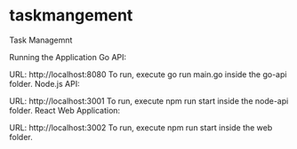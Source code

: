 # taskmangement
Task Managemnt


Running the Application
Go API:

URL: http://localhost:8080
To run, execute go run main.go inside the go-api folder.
Node.js API:

URL: http://localhost:3001
To run, execute npm run start inside the node-api folder.
React Web Application:

URL: http://localhost:3002
To run, execute npm run start inside the web folder.